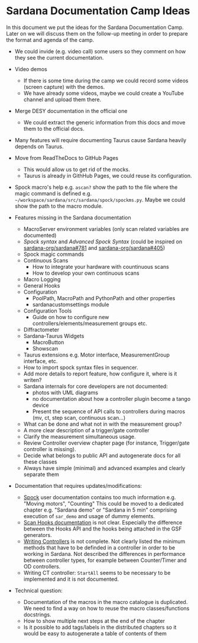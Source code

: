 # Sardana Documentation Camp Ideas

In this document we put the ideas for the Sardana Documentation Camp. Later 
on we will discuss them on the follow-up meeting in order to prepare the format 
and agenda of the camp.

* We could invide (e.g. video call) some users so they comment on how they see
the current documentation.

* Video demos
    * If there is some time during the camp we could record some videos 
    (screen capture) with the demos.
    * We have already some videos, maybe we could create a YouTube 
    channel and upload them there.
    
* Merge DESY documentation in the official one
    * We could extract the generic information from this docs and move them 
    to the official docs.

* Many features will require documenting Taurus cause Sardana heavily 
depends on Taurus.

* Move from ReadTheDocs to GitHub Pages
    * This would allow us to get rid of the mocks.
    * Taurus is already in GithHub Pages, we could reuse its configuration.

* Spock macro's help e.g. `ascan?` show the path to the file where the magic
command is defined e.g. `~/workspace/sardana/src/sardana/spock/spockms.py`.
Maybe we could show the path to the macro module.
    
* Features missing in the Sardana documentation
    * MacroServer environment variables (only scan related variables are 
    documented)
    * _Spock syntax_ and _Advanced Spock Syntax_ (could be inspired on
    [sardana-org/sardana#781](https://github.com/sardana-org/sardana/pull/781) and
    [sardana-org/sardana#405](https://github.com/sardana-org/sardana/pull/405))
    * Spock magic commands
    * Continuous Scans
      * How to integrate your hardware with countinuous scans
      * How to develop your own continuous scans
    * Macro Logging
    * General Hooks
    * Configuration
      * PoolPath, MacroPath and PythonPath and other properties
      * sardanacustomsettings module
    * Configuration Tools
      * Guide on how to configure new controllers/elements/measurement groups etc.
    * Diffractometer
    * Sardana-Taurus Widgets
      * MacroButton
      * Showscan
    * Taurus extensions e.g. Motor interface, MeasurementGroup interface, etc.
    * How to import spock syntax files in sequencer.
    * Add more details to report feature, how configure it, where is it writen?
    * Sardana internals for core developers are not documented:
      * photos with UML diagrams
      * no documentation about how a controller plugin become a tango device
      * Present the sequence of API calls to controllers during macros (mv, ct, step scan, continuous scan...)
    * What can be done and what not in with the measurement group?
    * A more clear description of a trigger/gate controller
    * Clarify the measurement simultaneous usage.
    * Review Controller overview chapter page (for instance, Trigger/gate controller is missing).
    * Decide what belongs to public API and autogenerate docs for all these classes
    * Always have simple (minimal) and advanced examples and clearly separate them
    

* Documentation that requires updates/modifications:
    * [Spock](http://www.sardana-controls.org/en/latest/users/spock.html) user
    documentation contains too much information e.g. "Moving motors", "Counting"
    This could be moved to a dedicated chapter e.g. "Sardana demo" or
    "Sardana in 5 min" comprising execution of `sar_demo` and usage of dummy elements.
    * [Scan Hooks documentation](http://www.sardana-controls.org/en/latest/devel/howto_macros/scan_framework.html#hooks-support-in-scans) is not clear. Especially the difference between the Hooks API
    and the hooks being attached in the GSF generators.
    * [Writing Controllers](http://www.sardana-controls.org/en/latest/devel/howto_controllers/index.html)  is not complete. Not clearly listed the minimum methods that have to be definded in a controller in order to be working in Sardana. Not described the differences in performance between controller types, for example between Counter/Timer and OD controllers.
    * Writing CT controller: `StartAll` seems to be necessary to be implemented and it is not documented.

* Technical question:
   * Documentation of the macros in the macro catalogue is duplicated. We need 
to find a way on how to reuse the macro classes/functions docstrings. 
   * How to show multiple next steps at the end of the chapter
   * Is it possible to add tags/labels in the distributed chapters so it would be easy to autogenerate a table of contents of them

